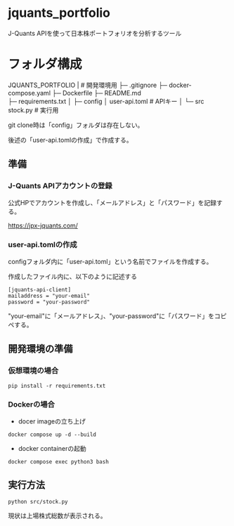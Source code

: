 # jquants_portfolio
J-Quants APIを使って日本株ポートフォリオを分析するツール

# フォルダ構成

JQUANTS_PORTFOLIO
 |  # 開発環境用
 ├─  .gitignore
 ├─ docker-compose.yaml
 ├─ Dockerfile
 ├─ README.md    
 ├─ requirements.txt
 │
 ├─ config
 │    user-api.toml    # APIキー
 │
 └─ src
      stock.py    # 実行用 

git clone時は「config」フォルダは存在しない。

後述の「user-api.tomlの作成」で作成する。

## 準備
### J-Quants APIアカウントの登録

公式HPでアカウントを作成し、「メールアドレス」と「パスワード」を記録する。

https://jpx-jquants.com/

### user-api.tomlの作成

configフォルダ内に「user-api.toml」という名前でファイルを作成する。

作成したファイル内に、以下のように記述する
```
[jquants-api-client]
mailaddress = "your-email"
password = "your-password"
```

"your-email"に「メールアドレス」、"your-password"に「パスワード」をコピペする。

## 開発環境の準備
### 仮想環境の場合

```
pip install -r requirements.txt
```

### Dockerの場合

- docer imageの立ち上げ
```
docker compose up -d --build
```
- docker containerの起動
```
docker compose exec python3 bash
```

## 実行方法

```
python src/stock.py
```

現状は上場株式総数が表示される。
